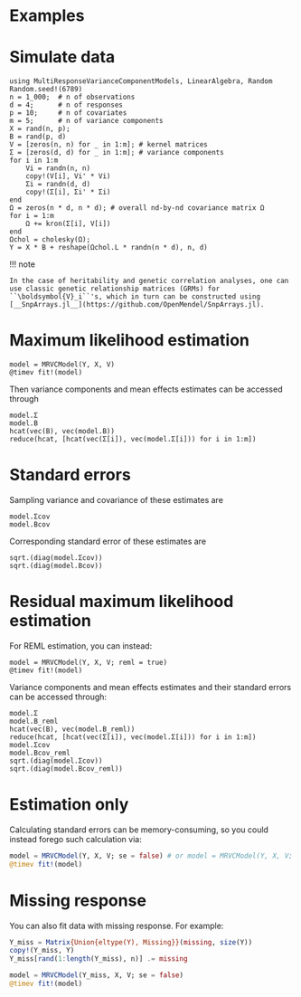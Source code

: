 # Examples

# Simulate data
```@repl 1
using MultiResponseVarianceComponentModels, LinearAlgebra, Random
Random.seed!(6789)
n = 1_000;  # n of observations
d = 4;      # n of responses
p = 10;     # n of covariates
m = 5;      # n of variance components
X = rand(n, p);
B = rand(p, d)
V = [zeros(n, n) for _ in 1:m]; # kernel matrices
Σ = [zeros(d, d) for _ in 1:m]; # variance components
for i in 1:m
    Vi = randn(n, n)
    copy!(V[i], Vi' * Vi)
    Σi = randn(d, d)
    copy!(Σ[i], Σi' * Σi)
end
Ω = zeros(n * d, n * d); # overall nd-by-nd covariance matrix Ω
for i = 1:m
    Ω += kron(Σ[i], V[i])
end
Ωchol = cholesky(Ω);
Y = X * B + reshape(Ωchol.L * randn(n * d), n, d)
```

!!! note

    In the case of heritability and genetic correlation analyses, one can use classic genetic relationship matrices (GRMs) for ``\boldsymbol{V}_i``'s, which in turn can be constructed using [__SnpArrays.jl__](https://github.com/OpenMendel/SnpArrays.jl).

# Maximum likelihood estimation
```@repl 1
model = MRVCModel(Y, X, V)
@timev fit!(model)
```

Then variance components and mean effects estimates can be accessed through
```@repl 1
model.Σ
model.B
hcat(vec(B), vec(model.B))
reduce(hcat, [hcat(vec(Σ[i]), vec(model.Σ[i])) for i in 1:m])
```

# Standard errors
Sampling variance and covariance of these estimates are
```@repl 1
model.Σcov
model.Bcov
```
Corresponding standard error of these estimates are
```@repl 1
sqrt.(diag(model.Σcov))
sqrt.(diag(model.Bcov))
```

# Residual maximum likelihood estimation
For REML estimation, you can instead:
```@repl 1
model = MRVCModel(Y, X, V; reml = true)
@timev fit!(model)
```

Variance components and mean effects estimates and their standard errors can be accessed through:
```@repl 1
model.Σ
model.B_reml
hcat(vec(B), vec(model.B_reml))
reduce(hcat, [hcat(vec(Σ[i]), vec(model.Σ[i])) for i in 1:m])
model.Σcov
model.Bcov_reml
sqrt.(diag(model.Σcov))
sqrt.(diag(model.Bcov_reml))
```

# Estimation only
Calculating standard errors can be memory-consuming, so you could instead forego such calculation via:
```julia
model = MRVCModel(Y, X, V; se = false) # or model = MRVCModel(Y, X, V; se = false, reml = true)
@timev fit!(model)
```

# Missing response
You can also fit data with missing response. For example:
```julia
Y_miss = Matrix{Union{eltype(Y), Missing}}(missing, size(Y))
copy!(Y_miss, Y)
Y_miss[rand(1:length(Y_miss), n)] .= missing

model = MRVCModel(Y_miss, X, V; se = false)
@timev fit!(model)
```